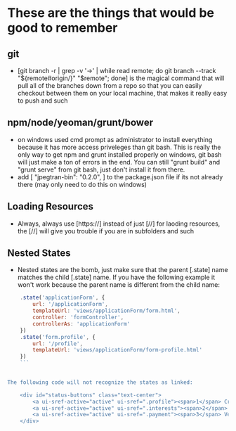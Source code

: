 # These are the things that would be good to remember 

## git
- [git branch -r | grep -v '\->' | while read remote; do git branch --track "${remote#origin/}" "$remote"; done] is the magical command that will pull all of the branches down from a repo so that you can easily checkout between them on your local machine, that makes it really easy to push and such

## npm/node/yeoman/grunt/bower
- on windows used cmd prompt as administrator to install everything because it has more access priveleges than git bash. This is really the only way to get npm and grunt installed properly on windows, git bash will just make a ton of errors in the end. You can still "grunt build" and "grunt serve" from git bash, just don't install it from there.
- add [ "jpegtran-bin": "0.2.0", ] to the package.json file if its not already there (may only need to do this on windows)

## Loading Resources
- Always, always use [https://] instead of just [//] for laoding resources, the [//] will give you trouble if you are in subfolders and such

## Nested States
- Nested states are the bomb, just make sure that the parent [.state] name matches the child [.state] name. If you have the following example it won't work because the parent name is different from the child name:
```javascript
    .state('applicationForm', {
        url: '/applicationForm',
        templateUrl: 'views/applicationForm/form.html',
        controller: 'formController',
        controllerAs: 'applicationForm'
    })
    .state('form.profile', {
        url: '/profile',
        templateUrl: 'views/applicationForm/form-profile.html'
    })
    ```

    
The following code will not recognize the states as linked:

    <div id="status-buttons" class="text-center">
        <a ui-sref-active="active" ui-sref=".profile"><span>1</span> Create Account</a>
        <a ui-sref-active="active" ui-sref=".interests"><span>2</span> Classes & Times</a>
        <a ui-sref-active="active" ui-sref=".payment"><span>3</span> Verify Info</a>
    </div>